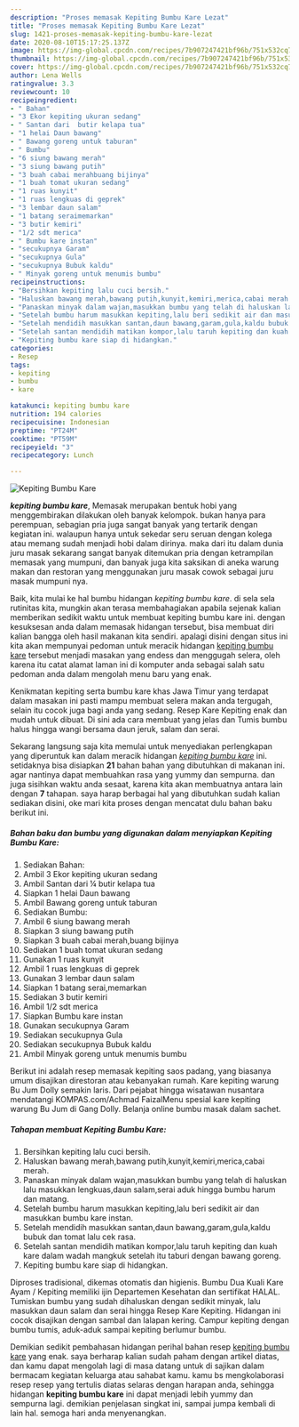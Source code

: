 ```yaml
---
description: "Proses memasak Kepiting Bumbu Kare Lezat"
title: "Proses memasak Kepiting Bumbu Kare Lezat"
slug: 1421-proses-memasak-kepiting-bumbu-kare-lezat
date: 2020-08-10T15:17:25.137Z
image: https://img-global.cpcdn.com/recipes/7b907247421bf96b/751x532cq70/kepiting-bumbu-kare-foto-resep-utama.jpg
thumbnail: https://img-global.cpcdn.com/recipes/7b907247421bf96b/751x532cq70/kepiting-bumbu-kare-foto-resep-utama.jpg
cover: https://img-global.cpcdn.com/recipes/7b907247421bf96b/751x532cq70/kepiting-bumbu-kare-foto-resep-utama.jpg
author: Lena Wells
ratingvalue: 3.3
reviewcount: 10
recipeingredient:
- " Bahan"
- "3 Ekor kepiting ukuran sedang"
- " Santan dari  butir kelapa tua"
- "1 helai Daun bawang"
- " Bawang goreng untuk taburan"
- " Bumbu"
- "6 siung bawang merah"
- "3 siung bawang putih"
- "3 buah cabai merahbuang bijinya"
- "1 buah tomat ukuran sedang"
- "1 ruas kunyit"
- "1 ruas lengkuas di geprek"
- "3 lembar daun salam"
- "1 batang seraimemarkan"
- "3 butir kemiri"
- "1/2 sdt merica"
- " Bumbu kare instan"
- "secukupnya Garam"
- "secukupnya Gula"
- "secukupnya Bubuk kaldu"
- " Minyak goreng untuk menumis bumbu"
recipeinstructions:
- "Bersihkan kepiting lalu cuci bersih."
- "Haluskan bawang merah,bawang putih,kunyit,kemiri,merica,cabai merah."
- "Panaskan minyak dalam wajan,masukkan bumbu yang telah di haluskan lalu masukkan lengkuas,daun salam,serai aduk hingga bumbu harum dan matang."
- "Setelah bumbu harum masukkan kepiting,lalu beri sedikit air dan masukkan bumbu kare instan."
- "Setelah mendidih masukkan santan,daun bawang,garam,gula,kaldu bubuk dan tomat lalu cek rasa."
- "Setelah santan mendidih matikan kompor,lalu taruh kepiting dan kuah kare dalam wadah mangkuk setelah itu taburi dengan bawang goreng."
- "Kepiting bumbu kare siap di hidangkan."
categories:
- Resep
tags:
- kepiting
- bumbu
- kare

katakunci: kepiting bumbu kare 
nutrition: 194 calories
recipecuisine: Indonesian
preptime: "PT24M"
cooktime: "PT59M"
recipeyield: "3"
recipecategory: Lunch

---
```



![Kepiting Bumbu Kare](https://img-global.cpcdn.com/recipes/7b907247421bf96b/751x532cq70/kepiting-bumbu-kare-foto-resep-utama.jpg)

<b><i>kepiting bumbu kare</i></b>, Memasak merupakan bentuk hobi yang menggembirakan dilakukan oleh banyak kelompok. bukan hanya para perempuan, sebagian pria juga sangat banyak yang tertarik dengan kegiatan ini. walaupun hanya untuk sekedar seru seruan dengan kolega atau memang sudah menjadi hobi dalam dirinya. maka dari itu dalam dunia juru masak sekarang sangat banyak ditemukan pria dengan ketrampilan memasak yang mumpuni, dan banyak juga kita saksikan di aneka warung makan dan restoran yang menggunakan juru masak cowok sebagai juru masak mumpuni nya.

Baik, kita mulai ke hal bumbu hidangan <i>kepiting bumbu kare</i>. di sela sela rutinitas kita, mungkin akan terasa membahagiakan apabila sejenak kalian memberikan sedikit waktu untuk membuat kepiting bumbu kare ini. dengan kesuksesan anda dalam memasak hidangan tersebut, bisa membuat diri kalian bangga oleh hasil makanan kita sendiri. apalagi disini dengan situs ini kita akan mempunyai pedoman untuk meracik hidangan <u>kepiting bumbu kare</u> tersebut menjadi masakan yang endess dan menggugah selera, oleh karena itu catat alamat laman ini di komputer anda sebagai salah satu pedoman anda dalam mengolah menu baru yang enak.

Kenikmatan kepiting serta bumbu kare khas Jawa Timur yang terdapat dalam masakan ini pasti mampu membuat selera makan anda tergugah, selain itu cocok juga bagi anda yang sedang. Resep Kare Kepiting enak dan mudah untuk dibuat. Di sini ada cara membuat yang jelas dan Tumis bumbu halus hingga wangi bersama daun jeruk, salam dan serai.


Sekarang langsung saja kita memulai untuk menyediakan perlengkapan yang diperuntuk kan dalam meracik hidangan <u><i>kepiting bumbu kare</i></u> ini. setidaknya bisa disiapkan <b>21</b> bahan bahan yang dibutuhkan di makanan ini. agar nantinya dapat membuahkan rasa yang yummy dan sempurna. dan juga sisihkan waktu anda sesaat, karena kita akan membuatnya antara lain dengan <b>7</b> tahapan. saya harap berbagai hal yang dibutuhkan sudah kalian sediakan disini, oke mari kita proses dengan mencatat dulu bahan baku berikut ini.

<!--inarticleads1-->

##### Bahan baku dan bumbu yang digunakan dalam menyiapkan Kepiting Bumbu Kare:

1. Sediakan  Bahan:
1. Ambil 3 Ekor kepiting ukuran sedang
1. Ambil  Santan dari ¼ butir kelapa tua
1. Siapkan 1 helai Daun bawang
1. Ambil  Bawang goreng untuk taburan
1. Sediakan  Bumbu:
1. Ambil 6 siung bawang merah
1. Siapkan 3 siung bawang putih
1. Siapkan 3 buah cabai merah,buang bijinya
1. Sediakan 1 buah tomat ukuran sedang
1. Gunakan 1 ruas kunyit
1. Ambil 1 ruas lengkuas di geprek
1. Gunakan 3 lembar daun salam
1. Siapkan 1 batang serai,memarkan
1. Sediakan 3 butir kemiri
1. Ambil 1/2 sdt merica
1. Siapkan  Bumbu kare instan
1. Gunakan secukupnya Garam
1. Sediakan secukupnya Gula
1. Sediakan secukupnya Bubuk kaldu
1. Ambil  Minyak goreng untuk menumis bumbu


Berikut ini adalah resep memasak kepiting saos padang, yang biasanya umum disajikan direstoran atau kebanyakan rumah. Kare kepiting warung Bu Jum Dolly semakin laris. Dari pejabat hingga wisatawan nusantara mendatangi KOMPAS.com/Achmad FaizalMenu spesial kare kepiting warung Bu Jum di Gang Dolly. Belanja online bumbu masak dalam sachet. 

<!--inarticleads2-->

##### Tahapan membuat Kepiting Bumbu Kare:

1. Bersihkan kepiting lalu cuci bersih.
1. Haluskan bawang merah,bawang putih,kunyit,kemiri,merica,cabai merah.
1. Panaskan minyak dalam wajan,masukkan bumbu yang telah di haluskan lalu masukkan lengkuas,daun salam,serai aduk hingga bumbu harum dan matang.
1. Setelah bumbu harum masukkan kepiting,lalu beri sedikit air dan masukkan bumbu kare instan.
1. Setelah mendidih masukkan santan,daun bawang,garam,gula,kaldu bubuk dan tomat lalu cek rasa.
1. Setelah santan mendidih matikan kompor,lalu taruh kepiting dan kuah kare dalam wadah mangkuk setelah itu taburi dengan bawang goreng.
1. Kepiting bumbu kare siap di hidangkan.


Diproses tradisional, dikemas otomatis dan higienis. Bumbu Dua Kuali Kare Ayam / Kepiting memiliki ijin Departemen Kesehatan dan sertifikat HALAL. Tumiskan bumbu yang sudah dihaluskan dengan sedikit minyak, lalu masukkan daun salam dan serai hingga Resep Kare Kepiting. Hidangan ini cocok disajikan dengan sambal dan lalapan kering. Campur kepiting dengan bumbu tumis, aduk-aduk sampai kepiting berlumur bumbu. 

Demikian sedikit pembahasan hidangan perihal bahan resep <u>kepiting bumbu kare</u> yang enak. saya berharap kalian sudah paham dengan artikel diatas, dan kamu dapat mengolah lagi di masa datang untuk di sajikan dalam bermacam kegiatan keluarga atau sahabat kamu. kamu bs mengkolaborasi resep resep yang tertulis diatas selaras dengan harapan anda, sehingga hidangan <b>kepiting bumbu kare</b> ini dapat menjadi lebih yummy dan sempurna lagi. demikian penjelasan singkat ini, sampai jumpa kembali di lain hal. semoga hari anda menyenangkan.
